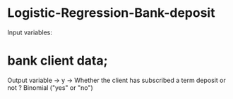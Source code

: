 # Logistic-Regression-Bank-deposit

Input variables:
# bank client data;

Output variable ->
y -> Whether the client has subscribed a term deposit or not ?
Binomial ("yes" or "no")
